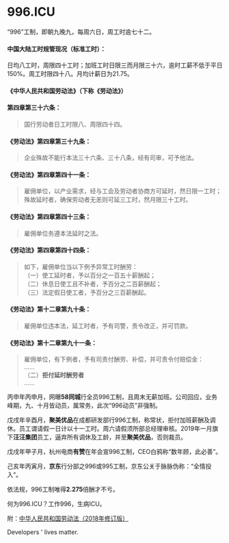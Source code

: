 996.ICU
===

“996”工制，即朝九晚九，每周六日，周工时逾七十二。

#### 中国大陆工时规管现况（标准工时）：
日均八工时，周限四十工时；加班工时日限三而月限三十六，逾时工薪不低于平日150%。周工时限四十八。月均计薪日为21.75。

#### 《中华人民共和国劳动法》（下称《劳动法》）
#### 第四章第三十六条：
>国行劳动者日工时限八、周限四十四。

#### 《劳动法》第四章第三十九条：
>企业殊故不能行本法三十六条、三十八条，经有司审，可予他法。

#### 《劳动法》第四章第四十一条：
>雇佣单位，以产业需求，经与工会及劳动者协商方可延时，然日限一工时；殊故延时者，确保劳动者无恙则可延三工时，然月限三十工时。

#### 《劳动法》第四章第四十三条：
>雇佣单位务遵本法延时之法。

#### 《劳动法》第四章第四十四条：
> 如下，雇佣单位当以下例予异常工时酬劳：  
>  （一）使工延时者，予以百分之一百五十薪酬起；  
>  （二）休息日使工且不补者，予百分之二百薪酬起；  
>  （三）法定假日使工者，予百分之三百薪酬起。 

#### 《劳动法》第十二章第九十条：
>雇佣单位违本法，延工时者，予有司警，责令改正，并可罚款。

#### 《劳动法》第十二章第九十一条：
> 雇佣单位，有下例者，予有司责付酬劳、补偿，并可责令付赔偿金：   
>  ……   
>  （二）**拒付延时酬劳者**   
>  ……   

丙申年丙申月，网曝**58同城**行全员996工制，且周末无薪加班。公司回应，业务峰期，九、十月皆动员，属常务，此次“996动员”非强制。

戊戌年辛酉月，**聚美优品**在成都研发部行996工制，称常状，拒付加班薪酬及调休。员工谓请假一日计以十一工时。周六请假须所部总经理审核。2019年一月旗下**汪汪集团**员工，逼弃所有调休及工龄，并至**聚美优品**，否则裁员。

戊戌年甲子月，杭州电商**有赞**在年会宣996工制，CEO白鸦称“数年顾，此必善”。

己亥年丙寅月，**京东**行分部之996或995工制，京东公关于脉脉伪称：“全情投入”。

依法规，996工制唯得**2.275**倍酬才不亏。

何为996.ICU？工作996，生病ICU。

附：[中华人民共和国劳动法（2018年修订版）](http://www.npc.gov.cn/npc/xinwen/2019-01/07/content_2070261.htm)

Developers ' lives matter.
